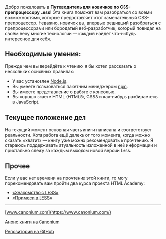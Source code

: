 Добро пожаловать в **Путеводитель для новичков по CSS-препроцессору Less**! Эта книга поможет вам разобраться со всеми возможностями, которые предоставляет этот замечательный CSS-препроцессор. Неважно, новичок вы, впервые решивший разобраться с препроцессорами или бородатый веб-разработчик, который повидал на своём веку многие технологии — каждый найдёт что-нибудь интересное для себя.




## Необходимые умения:

Прежде чем вы перейдёте к чтению, я бы хотел рассказать о нескольких основных правилах:

 * У вас установлен [Node.js](https://nodejs.org/).
 * Вы умеете пользоваться пакетным менеджером [npm](https://www.npmjs.com/).
 * Вы имеете представление о работе с консолью.
 * Вы хорошо знаете HTML (HTML5), CSS3 и как-нибудь разбираетесь в JavaScript.




## Текущее положение дел

На текущий момент основная часть книги написана и соответствует реальности. Хотя работа ещё далека от того момента, когда можно сказать «хватит» — книгу уже можно рекомендовать к прочтению. Я стараюсь поддерживать атуальность изложенной в ней информации и пристально слежу за каждым выходом новой версии Less.




## Прочее

Если у вас нет времени на прочтение этой книги, то могу порекомендовать вам пройти два курса проекта HTML Academy:

* [«Знакомство с LESS»](https://htmlacademy.ru/courses/85)
* [«Примеси в LESS»](https://htmlacademy.ru/courses/125)

---

[www.canonium.com](https://www.canonium.com/)

[Анонс книги на Canonium](https://www.canonium.com/articles/less-guidebook-for-beginners)

[Репозиторий на GitHub](https://github.com/mrmlnc/less-guidebook-for-beginners)

